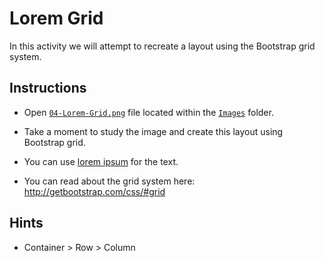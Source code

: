 # Lorem Grid

In this activity we will attempt to recreate a layout using the Bootstrap grid system.

## Instructions

* Open [`04-Lorem-Grid.png`](Images/04-Lorem-Grid.png) file located within the [`Images`](Images) folder.

* Take a moment to study the image and create this layout using Bootstrap grid.

* You can use [lorem ipsum](http://www.lipsum.com/) for the text.

* You can read about the grid system here: <http://getbootstrap.com/css/#grid>

## Hints

* Container > Row > Column
